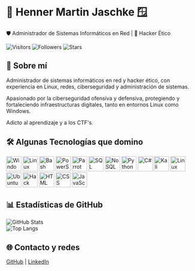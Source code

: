 # 🐧 Henner Martin Jaschke 🪟
🛡️ Administrador de Sistemas Informáticos en Red | 🥷 Hacker Ético

![Visitors](https://komarev.com/ghpvc/?username=Henner13&color=green)
![Followers](https://img.shields.io/github/followers/Henner13?label=Seguidores)
![Stars](https://img.shields.io/github/stars/Henner13?label=Estrellas)

## 🧠 Sobre mí

Administrador de sistemas informáticos en red y hacker ético, con experiencia en Linux, redes, ciberseguridad y administración de sistemas.

Apasionado por la ciberseguridad ofensiva y defensiva, protegiendo y fortaleciendo infraestructuras digitales, tanto en entornos Linux como Windows.

Adicto al aprendizaje y a los CTF's.



## 🛠️ Algunas Tecnologías que domino

<img src="https://cdn.jsdelivr.net/gh/devicons/devicon/icons/windows8/windows8-original.svg" width="40" alt="Windows" />
<img src="https://cdn.jsdelivr.net/gh/devicons/devicon/icons/linux/linux-original.svg" width="40" alt="Linux" />
<img src="https://cdn.jsdelivr.net/gh/devicons/devicon/icons/bash/bash-original.svg" width="40" alt="Bash" />
<img src="https://cdn.jsdelivr.net/gh/devicons/devicon/icons/powershell/powershell-original.svg" width="40" alt="PowerShell" />
<img src="https://upload.wikimedia.org/wikipedia/commons/4/45/Parrot_Logo.png" width="40" alt="Parrot OS" />
<img src="https://cdn.jsdelivr.net/gh/devicons/devicon/icons/mysql/mysql-original.svg" width="40" alt="SQL" />
<img src="https://cdn.jsdelivr.net/gh/devicons/devicon/icons/mongodb/mongodb-original.svg" width="40" alt="NoSQL" />
<img src="https://cdn.jsdelivr.net/gh/devicons/devicon/icons/python/python-original.svg" width="40" alt="Python" />
<img src="https://cdn.jsdelivr.net/gh/devicons/devicon/icons/csharp/csharp-original.svg" width="40" alt="C#" />
<img src="https://upload.wikimedia.org/wikipedia/commons/2/2d/Kali-dragon-icon.svg" width="40" alt="Kali Linux" />
<img src="https://upload.wikimedia.org/wikipedia/commons/3/3f/Linux_Mint_logo_without_wordmark.svg" width="40" alt="Linux Mint" />
<img src="https://cdn.jsdelivr.net/gh/devicons/devicon/icons/ubuntu/ubuntu-plain.svg" width="40" alt="Ubuntu" />
<img src="https://assets-global.website-files.com/5f973c97cf5aea614f93a26c/5fdcfdd1c7c7e7c8b0a0c6c3_htb_logo_small.svg" width="40" alt="Hack The Box" />
<img src="https://cdn.jsdelivr.net/gh/devicons/devicon/icons/html5/html5-original.svg" width="40" alt="HTML" />
<img src="https://cdn.jsdelivr.net/gh/devicons/devicon/icons/css3/css3-original.svg" width="40" alt="CSS" />
<img src="https://cdn.jsdelivr.net/gh/devicons/devicon/icons/javascript/javascript-original.svg" width="40" alt="JavaScript" />


## 📊 Estadísticas de GitHub

![GitHub Stats](https://github-readme-stats.vercel.app/api?username=Henner13&show_icons=true&theme=radical)  
![Top Langs](https://github-readme-stats.vercel.app/api/top-langs/?username=Henner13&layout=compact)

## 🌐 Contacto y redes

[GitHub](https://github.com/Henner13) | [LinkedIn](https://www.linkedin.com/in/henner-martin-jaschke)
